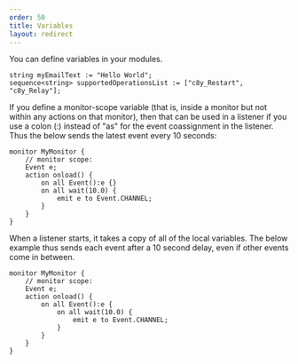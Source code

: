 ```yaml
---
order: 50
title: Variables
layout: redirect
---
```


You can define variables in your modules.

	string myEmailText := "Hello World";
	sequence<string> supportedOperationsList := ["c8y_Restart", "c8y_Relay"];

If you define a monitor-scope variable (that is, inside a monitor but not within any actions on that monitor), then that can be used in a listener if you use a colon (:) instead of "as" for the event coassignment in the listener. Thus the below sends the latest event every 10 seconds:

	monitor MyMonitor {
		// monitor scope:
		Event e;
		action onload() {
			on all Event():e {}
			on all wait(10.0) {
				emit e to Event.CHANNEL;
			}
		}
	}

When a listener starts, it takes a copy of all of the local variables. The below example thus sends each event after a 10 second delay, even if other events come in between.

	monitor MyMonitor {
		// monitor scope:
		Event e;
		action onload() {
			on all Event():e {
				on all wait(10.0) {
					emit e to Event.CHANNEL;
				}
			}
		}
	}
